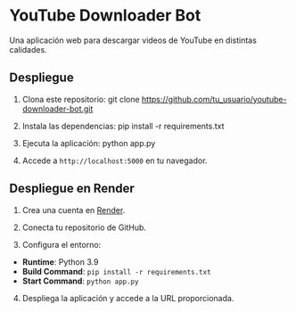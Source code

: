 # YouTube Downloader Bot

Una aplicación web para descargar videos de YouTube en distintas calidades.

## Despliegue

1. Clona este repositorio: git clone https://github.com/tu_usuario/youtube-downloader-bot.git

2. Instala las dependencias: pip install -r requirements.txt

3. Ejecuta la aplicación: python app.py

4. Accede a `http://localhost:5000` en tu navegador.

## Despliegue en Render

1. Crea una cuenta en [Render](https://render.com/).

2. Conecta tu repositorio de GitHub.

3. Configura el entorno:

- **Runtime**: Python 3.9
- **Build Command**: `pip install -r requirements.txt`
- **Start Command**: `python app.py`

4. Despliega la aplicación y accede a la URL proporcionada.

